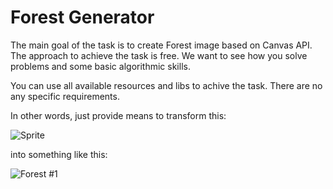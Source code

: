 # Forest Generator

The main goal of the task is to create Forest image based on Canvas API.
The approach to achieve the task is free. We want to see how you solve problems and some basic algorithmic skills.

You can use all available resources and libs to achive the task. There are no any specific requirements.

In other words, just provide means to transform this:

![Sprite](img/examples/trees-sprite.png)

into something like this:

![Forest #1](img/examples/example-forest-1.png)